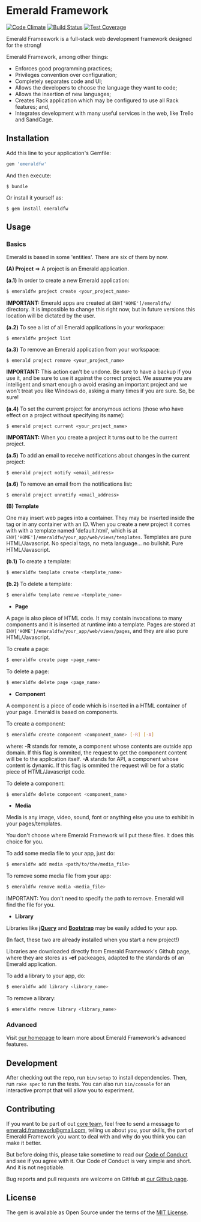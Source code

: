 # Emerald Framework

[![Code Climate](https://codeclimate.com/github/EdDeAlmeidaJr/emeraldfw21/badges/gpa.svg)](https://codeclimate.com/github/EdDeAlmeidaJr/emeraldfw21)     [![Build Status](https://travis-ci.org/EdDeAlmeidaJr/emeraldfw21.svg?branch=master)](https://travis-ci.org/EdDeAlmeidaJr/emeraldfw21)     [![Test Coverage](https://codeclimate.com/github/EdDeAlmeidaJr/emeraldfw21/badges/coverage.svg)](https://codeclimate.com/github/EdDeAlmeidaJr/emeraldfw21/coverage)

Emerald Frameework is a full-stack web development framework designed for the strong!

Emerald Framework, among other things:

- Enforces good programming practices;
- Privileges convention over configuration;
- Completely separates code and UI;
- Allows the developers to choose the language they want to code;
- Allows the insertion of new languages;
- Creates Rack application which may be configured to use all Rack features; and,
- Integrates development with many useful services in the web, like Trello and SandCage.

## Installation

Add this line to your application's Gemfile:

```ruby
gem 'emeraldfw'
```

And then execute:

    $ bundle

Or install it yourself as:

    $ gem install emeraldfw

## Usage

### Basics

Emerald is based in some 'entities'. There are six of them by now.

**(A) Project** =>  A project is an Emerald application.

**(a.1)** In order to create a new Emerald application:

```bash
$ emeraldfw project create <your_project_name>
```

**IMPORTANT:** Emerald apps are created at `ENV['HOME']/emeraldfw/` directory. It is impossible to change this right now, but in future versions this location will be dictated by the user.

**(a.2)** To see a list of all Emerald applications in your workspace:

```
$ emeraldfw project list
```

**(a.3)** To remove an Emerald application from your workspace:

```
$ emerald project remove <your_project_name>
```

**IMPORTANT:** This action can't be undone. Be sure to have a backup if you use it, and be sure to use it against the correct project. We assume you are intelligent and smart enough o avoid erasing an important project and we won't treat you like Windows do, asking a many times if you are sure. So, be sure!

**(a.4)** To set the current project for anonymous actions (those who have effect on a project without specifying its name):

```
$ emerald project current <your_project_name>
```

**IMPORTANT:** When you create a project it turns out to be the current project.

**(a.5)** To add an email to receive notifications about changes in the current project:

```
$ emerald project notify <email_address>
```

**(a.6)** To remove an email from the notifications list:

```
$ emerald project unnotify <email_address>
```


**(B) Template**

One may insert web pages into a container. They may be inserted inside the <body></body> tag or in any container with an ID. When you create a new project it comes with with a template named 'default.html', which is at `ENV['HOME']/emeraldfw/your_app/web/views/templates`. Templates are pure HTML/Javascript. No special tags, no meta language... no bullshit. Pure HTML/Javascript.

**(b.1)** To create a template:

```bash
$ emeraldfw template create <template_name>
```

**(b.2)** To delete a template:

```bash
$ emeraldfw template remove <template_name>
```

- **Page**

A page is also piece of HTML code. It may contain invocations to many components and it is inserted at runtime into a template. Pages are stored at `ENV['HOME']/emeraldfw/your_app/web/views/pages`, and they are also pure HTML/Javascript.

To create a page:

```bash
$ emeraldfw create page <page_name>
```

To delete a page:

```bash
$ emeraldfw delete page <page_name>
```

- **Component**

A component is a piece of code which is inserted in a HTML container of your page. Emerald is based on components.

To create a component:

```bash
$ emeraldfw create component <component_name> [-R] [-A]
```
where:
      **-R** stands for remote, a component whose contents are outside app domain. If this flag is ommited, the request to get the component content will be to the application itself.
      **-A** stands for API, a component whose content is dynamic. If this flag is ommited the request will be for a static piece of HTML/Javascript code.

To delete a component:

```bash
$ emeraldfw delete component <component_name>
```

- **Media**

Media is any image, video, sound, font or anything else you use to exhibit in your pages/templates.

You don't choose where Emerald Framework will put these files. It does this choice for you.

To add some media file to your app, just do:

```bash
$ emeraldfw add media <path/to/the/media_file>
```

To remove some media file from your app:

```bash
$ emeraldfw remove media <media_file>
```

IMPORTANT: You don't need to specify the path to remove. Emerald will find the file for you.

- **Library**

Libraries like [**jQuery**](https://jquery.com/) and [**Bootstrap**](http://getbootstrap.com/) may be easily added to your app. 

(In fact, these two are already installed when you start a new project!)

Libraries are downloaded directly from Emerald Framework's Github page, where they are stores as **-ef** packeages, adapted to the standards of an Emerald application.

To add a library to your app, do:

```bash
$ emeraldfw add library <library_name>
```

To remove a library:

```bash
$ emeraldfw remove library <library_name>
```

### Advanced

Visit [our homepage](http://emeraldframework.herokuapp.com) to learn more about Emerald Framework's advanced features.

## Development

After checking out the repo, run `bin/setup` to install dependencies. Then, run `rake spec` to run the tests. You can also run `bin/console` for an interactive prompt that will allow you to experiment.

## Contributing

If you want to be part of out [core team](), feel free to send a message to emerald.framework@gmail.com, telling us about you, your skills, the part of Emerald Framework you want to deal with and why do you think you can make it better.

But before doing this, please take sometime to read our [Code of Conduct](https://github.com/EmeraldFramework/emeraldfw/blob/master/doc/code_of_conduct.md) and see if you agree with it. Our Code of Conduct is very simple and short. And it is not negotiable. 

Bug reports and pull requests are welcome on GitHub at [our Github page](https://github.com/EmeraldFramework/emeraldfw).

## License

The gem is available as Open Source under the terms of the [MIT License](http://opensource.org/licenses/MIT).

